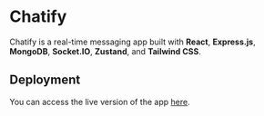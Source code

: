 # Chatify

Chatify is a real-time messaging app built with **React**, **Express.js**, **MongoDB**, **Socket.IO**, **Zustand**, and **Tailwind CSS**.

## Deployment

You can access the live version of the app [here](https://chatify-3n92.onrender.com/).

